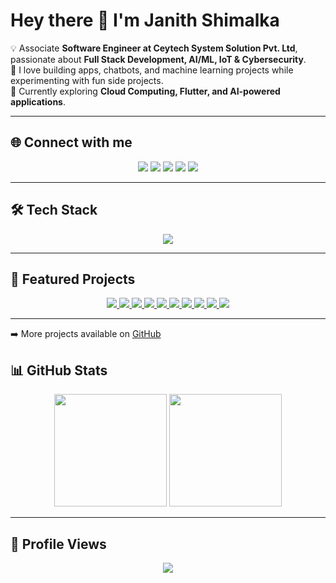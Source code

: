 # Hey there 👋 I'm Janith Shimalka  

💡 Associate **Software Engineer at Ceytech System Solution Pvt. Ltd**, passionate about **Full Stack Development, AI/ML, IoT & Cybersecurity**.  
🚀 I love building apps, chatbots, and machine learning projects while experimenting with fun side projects.  
🌱 Currently exploring **Cloud Computing, Flutter, and AI-powered applications**.  

---

## 🌐 Connect with me  
<p align="center">
  <a href="https://twitter.com/Janith_shimalka" target="_blank"><img src="https://img.shields.io/badge/Twitter-1DA1F2?style=for-the-badge&logo=twitter&logoColor=white"/></a>
  <a href="https://www.facebook.com/njjanith.shimalka" target="_blank"><img src="https://img.shields.io/badge/Facebook-1877F2?style=for-the-badge&logo=facebook&logoColor=white"/></a>
  <a href="https://instagram.com/janithshimalka" target="_blank"><img src="https://img.shields.io/badge/Instagram-E4405F?style=for-the-badge&logo=instagram&logoColor=white"/></a>
  <a href="https://github.com/JanithShimalka" target="_blank"><img src="https://img.shields.io/badge/GitHub-333333?style=for-the-badge&logo=github&logoColor=white"/></a>
  <a href="https://linkedin.com/in/janith-shimalka-76942b1a8" target="_blank"><img src="https://img.shields.io/badge/LinkedIn-0A66C2?style=for-the-badge&logo=linkedin&logoColor=white"/></a>
</p>

---

## 🛠️ Tech Stack  
<p align="center">
<img src="https://skillicons.dev/icons?i=python,java,js,ts,php,dart,c,cpp,html,css,bootstrap,react,nodejs,express,flask,laravel,mysql,mongodb,firebase,aws,gcp,docker,git,linux,figma,wordpress,tensorflow" />
</p>

---

## 🚀 Featured Projects  

<p align="center">
  
  <a href="https://github.com/JanithShimalka" target="_blank">
    <img src="https://github-readme-stats.vercel.app/api/pin/?username=JanithShimalka&repo=Virtual-Learning-Environment&theme=radical" />
  </a>
  
  <a href="https://github.com/JanithShimalka" target="_blank">
    <img src="https://github-readme-stats.vercel.app/api/pin/?username=JanithShimalka&repo=Medical-Drug-Inventory-System&theme=radical" />
  </a>
  
  <a href="https://github.com/JanithShimalka" target="_blank">
    <img src="https://github-readme-stats.vercel.app/api/pin/?username=JanithShimalka&repo=Financial-Management-System&theme=radical" />
  </a>
  
  <a href="https://github.com/JanithShimalka" target="_blank">
    <img src="https://github-readme-stats.vercel.app/api/pin/?username=JanithShimalka&repo=Movie-Info-App&theme=radical" />
  </a>

  <a href="https://github.com/JanithShimalka" target="_blank">
    <img src="https://github-readme-stats.vercel.app/api/pin/?username=JanithShimalka&repo=AI-Chatbot&theme=radical" />
  </a>

  <a href="https://github.com/JanithShimalka" target="_blank">
    <img src="https://github-readme-stats.vercel.app/api/pin/?username=JanithShimalka&repo=Image-Classification-Model&theme=radical" />
  </a>

  <a href="https://github.com/JanithShimalka" target="_blank">
    <img src="https://github-readme-stats.vercel.app/api/pin/?username=JanithShimalka&repo=IoT-Automation-System&theme=radical" />
  </a>

  <a href="https://aashtravels.com/" target="_blank">
    <img src="https://github-readme-stats.vercel.app/api/pin/?username=JanithShimalka&repo=AASH-Travels&theme=radical" />
  </a>

  <a href="https://github.com/JanithShimalka" target="_blank">
    <img src="https://github-readme-stats.vercel.app/api/pin/?username=JanithShimalka&repo=RPTA-Transport-Management&theme=radical" />
  </a>

  <a href="https://github.com/JanithShimalka" target="_blank">
    <img src="https://github-readme-stats.vercel.app/api/pin/?username=JanithShimalka&repo=Cango-Ride-Hailing&theme=radical" />
  </a>

</p>

---

➡️ More projects available on [GitHub](https://github.com/JanithShimalka)  


## 📊 GitHub Stats  

<p align="center">
  <img src="https://github-readme-stats.vercel.app/api?username=JanithShimalka&show_icons=true&theme=radical" height="180em"/>
  <img src="https://github-readme-stats.vercel.app/api/top-langs/?username=JanithShimalka&layout=compact&theme=radical" height="180em"/>
</p>

---

## 👀 Profile Views  
<p align="center">
  <img src="https://komarev.com/ghpvc/?username=JanithShimalka&style=for-the-badge&color=blue" />
</p>
